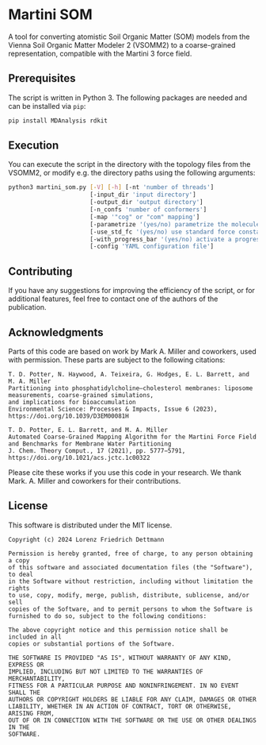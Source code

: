 # Martini SOM

A tool for converting atomistic Soil Organic Matter (SOM) models from the Vienna Soil Organic Matter Modeler 2 (VSOMM2) to a coarse-grained representation, compatible with the Martini 3 force field.

## Prerequisites

The script is written in Python 3. The following packages are needed and can be installed via `pip`:
```bash
pip install MDAnalysis rdkit
```

## Execution

You can execute the script in the directory with the topology files from the VSOMM2, or modify e.g. the directory paths using the following arguments:
```bash
python3 martini_som.py [-V] [-h] [-nt 'number of threads'] 
                       [-input_dir 'input directory'] 
                       [-output_dir 'output directory'] 
                       [-n_confs 'number of conformers'] 
                       [-map '"cog" or "com" mapping'] 
                       [-parametrize '(yes/no) parametrize the molecules, or only output mapped structure file']
                       [-use_std_fc '(yes/no) use standard force constants']
                       [-with_progress_bar '(yes/no) activate a progress bar']
                       [-config 'YAML configuration file']
```

## Contributing
If you have any suggestions for improving the efficiency of the script, or for additional features, feel free to contact one of the authors of the publication.

## Acknowledgments
Parts of this code are based on work by Mark A. Miller and coworkers, used with permission.
These parts are subject to the following citations:

    T. D. Potter, N. Haywood, A. Teixeira, G. Hodges, E. L. Barrett, and M. A. Miller
    Partitioning into phosphatidylcholine–cholesterol membranes: liposome measurements, coarse-grained simulations, 
    and implications for bioaccumulation
    Environmental Science: Processes & Impacts, Issue 6 (2023), https://doi.org/10.1039/D3EM00081H 
    
    T. D. Potter, E. L. Barrett, and M. A. Miller
    Automated Coarse-Grained Mapping Algorithm for the Martini Force Field and Benchmarks for Membrane Water Partitioning
    J. Chem. Theory Comput., 17 (2021), pp. 5777−5791, https://doi.org/10.1021/acs.jctc.1c00322

Please cite these works if you use this code in your research.
We thank Mark. A. Miller and coworkers for their contributions.

## License
This software is distributed under the MIT license.

    Copyright (c) 2024 Lorenz Friedrich Dettmann
    
    Permission is hereby granted, free of charge, to any person obtaining a copy
    of this software and associated documentation files (the "Software"), to deal
    in the Software without restriction, including without limitation the rights
    to use, copy, modify, merge, publish, distribute, sublicense, and/or sell
    copies of the Software, and to permit persons to whom the Software is
    furnished to do so, subject to the following conditions:
    
    The above copyright notice and this permission notice shall be included in all
    copies or substantial portions of the Software.
    
    THE SOFTWARE IS PROVIDED "AS IS", WITHOUT WARRANTY OF ANY KIND, EXPRESS OR
    IMPLIED, INCLUDING BUT NOT LIMITED TO THE WARRANTIES OF MERCHANTABILITY,
    FITNESS FOR A PARTICULAR PURPOSE AND NONINFRINGEMENT. IN NO EVENT SHALL THE
    AUTHORS OR COPYRIGHT HOLDERS BE LIABLE FOR ANY CLAIM, DAMAGES OR OTHER
    LIABILITY, WHETHER IN AN ACTION OF CONTRACT, TORT OR OTHERWISE, ARISING FROM,
    OUT OF OR IN CONNECTION WITH THE SOFTWARE OR THE USE OR OTHER DEALINGS IN THE
    SOFTWARE.
